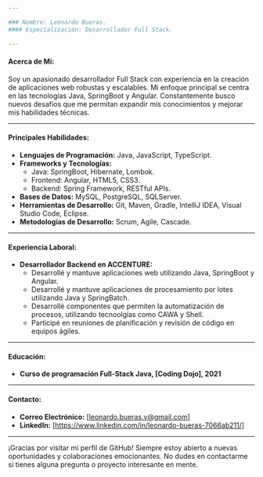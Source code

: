 ```yaml
---

### Nombre: Leonardo Bueras.
#### Especialización: Desarrollador Full Stack.

---
```


#### Acerca de Mí:

Soy un apasionado desarrollador Full Stack con experiencia en la creación de aplicaciones web robustas y escalables. Mi enfoque principal se centra en las tecnologías Java, SpringBoot y Angular. Constantemente busco nuevos desafíos que me permitan expandir mis conocimientos y mejorar mis habilidades técnicas.

---

#### Principales Habilidades:

- **Lenguajes de Programación:** Java, JavaScript, TypeScript.
- **Frameworks y Tecnologías:**
  - Java: SpringBoot, Hibernate, Lombok.
  - Frontend: Angular, HTML5, CSS3.
  - Backend: Spring Framework, RESTful APIs.
- **Bases de Datos:** MySQL, PostgreSQL, SQLServer.
- **Herramientas de Desarrollo:** Git, Maven, Gradle, IntelliJ IDEA, Visual Studio Code, Eclipse.
- **Metodologías de Desarrollo:** Scrum, Agile, Cascade.

---

#### Experiencia Laboral:

- **Desarrollador Backend en ACCENTURE:**
  - Desarrollé y mantuve aplicaciones web utilizando Java, SpringBoot y Angular.
  - Desarrollé y mantuve aplicaciones de procesamiento por lotes utilizando Java y SpringBatch.
  - Desarrollé componentes que permiten la automatización de procesos, utilizando tecnoolgías como CAWA y Shell.
  - Participé en reuniones de planificación y revisión de código en equipos ágiles.

---

#### Educación:

- **Curso de programación Full-Stack Java, [Coding Dojo], 2021**

---

#### Contacto:

- **Correo Electrónico:** [leonardo.bueras.v@gmail.com]
- **LinkedIn:** [https://www.linkedin.com/in/leonardo-bueras-7066ab211/]

---

¡Gracias por visitar mi perfil de GitHub! Siempre estoy abierto a nuevas oportunidades y colaboraciones emocionantes. No dudes en contactarme si tienes alguna pregunta o proyecto interesante en mente.
